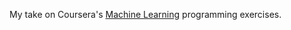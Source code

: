My take on Coursera's [Machine Learning](https://www.coursera.org/course/ml) programming exercises.
